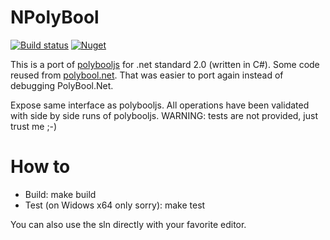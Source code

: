 ﻿# NPolyBool
[![Build status](https://github.com/pchalamet/NPolyBool/workflows/build/badge.svg)](https://github.com/pchalamet/NPolyBool/actions?query=workflow%3Abuild) [![Nuget](https://img.shields.io/nuget/v/NPolyBool?logo=nuget)](https://nuget.org/packages/NPolyBool)

This is a port of [polybooljs](https://github.com/voidqk/polybooljs) for .net standard 2.0 (written in C#).
Some code reused from [polybool.net](https://github.com/idormenco/PolyBool.Net). That was easier to port again instead of debugging PolyBool.Net.

Expose same interface as polybooljs. All operations have been validated with side by side runs of polybooljs. WARNING: tests are not provided, just trust me ;-)

# How to
* Build: make build
* Test (on Widows x64 only sorry): make test

You can also use the sln directly with your favorite editor.
